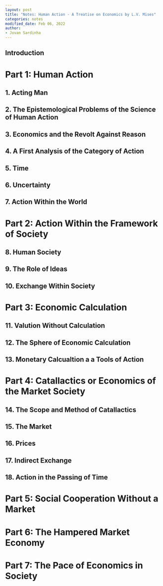 ```yaml
---
layout: post
title: "Notes: Human Action - A Treatise on Economics by L.V. Mises"
categories: notes
modified_date: Feb 06, 2022
author:
- Jovan Sardinha
---
```



## Introduction

# Part 1: Human Action

## 1. Acting Man

## 2. The Epistemological Problems of the Science of Human Action

## 3. Economics and the Revolt Against Reason

## 4. A First Analysis of the Category of Action

## 5. Time

## 6. Uncertainty

## 7. Action Within the World

# Part 2: Action Within the Framework of Society

## 8. Human Society
## 9. The Role of Ideas
## 10. Exchange Within Society

# Part 3: Economic Calculation

## 11. Valution Without Calculation
## 12. The Sphere of Economic Calculation
## 13. Monetary Calcualtion a a Tools of Action

# Part 4: Catallactics or Economics of the Market Society

## 14. The Scope and Method of Catallactics
## 15. The Market
## 16. Prices
## 17. Indirect Exchange
## 18. Action in the Passing of Time


# Part 5: Social Cooperation Without a Market

# Part 6: The Hampered Market Economy

# Part 7: The Pace of Economics in Society
